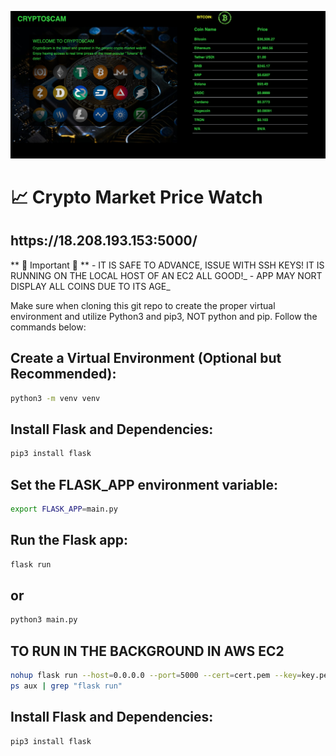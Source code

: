 ![Crypto Market](https://raw.githubusercontent.com/Lopez4163/crypto-scam/main/assets/ssCrypto.png)

# 📈 Crypto Market Price Watch
<h2 allign="center">https://18.208.193.153:5000/</h2>
** 🚨 Important 🚨 **  
- IT IS SAFE TO ADVANCE, ISSUE WITH SSH KEYS! IT IS RUNNING ON THE LOCAL HOST OF AN EC2 ALL GOOD!_
- APP MAY NORT DISPLAY ALL COINS DUE TO ITS AGE_

Make sure when cloning this git repo to create the proper virtual environment and utilize Python3 and pip3, NOT python and pip. Follow the commands below:

## Create a Virtual Environment (Optional but Recommended):
```bash
python3 -m venv venv
```

## Install Flask and Dependencies:
```bash
pip3 install flask
```
## Set the FLASK_APP environment variable:
```bash
export FLASK_APP=main.py
```
## Run the Flask app:
```bash
flask run
```
## or
```bash
python3 main.py
```
## TO RUN IN THE BACKGROUND IN AWS EC2
```bash
nohup flask run --host=0.0.0.0 --port=5000 --cert=cert.pem --key=key.pem &
ps aux | grep "flask run"
```
## Install Flask and Dependencies:
```bash
pip3 install flask
```
